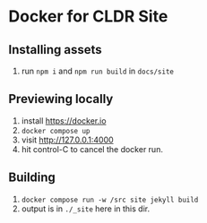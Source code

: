 # Docker for CLDR Site

## Installing assets

1. run `npm i` and `npm run build` in `docs/site`

## Previewing locally

1. install https://docker.io
2. `docker compose up`
3. visit <http://127.0.0.1:4000>
4. hit control-C to cancel the docker run.

## Building

1. `docker compose run -w /src site jekyll build`
2. output is in `./_site` here in this dir.
